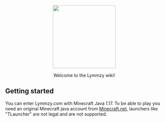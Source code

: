 <center>
  <img src="https://lymmzy.com/img/logo.png" width="200px" height="200px"></img>

  Welcome to the Lymmzy wiki!
</center>



## Getting started
You can enter Lymmzy.com with Minecraft Java 1.17. To be able to play you need an original Minecraft java account from [Minecraft.net](https://minecraft.net), launchers like "TLauncher" are not legal and are not supported.
